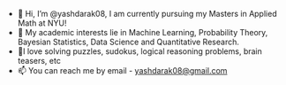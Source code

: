 - 👋 Hi, I’m @yashdarak08, I am currently pursuing my Masters in Applied Math at NYU! 
- 👀 My academic interests lie in Machine Learning, Probability Theory, Bayesian Statistics, Data Science and Quantitative Research.
- 💞️I love solving puzzles, sudokus, logical reasoning problems, brain teasers, etc 
- 📫 You can reach me by email - yashdarak08@gmail.com

<!---
yashdarak08/yashdarak08 is a ✨ special ✨ repository because its `README.md` (this file) appears on your GitHub profile.
You can click the Preview link to take a look at your changes.
--->
